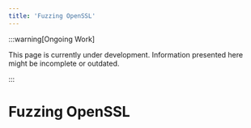 ```yaml
---
title: 'Fuzzing OpenSSL'
---
```


:::warning[Ongoing Work]

This page is currently under development. Information presented here might be incomplete or outdated.

:::

# Fuzzing OpenSSL